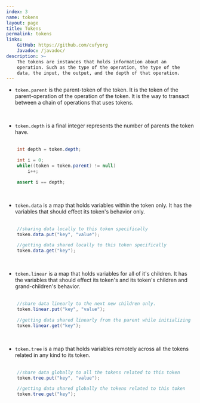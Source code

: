 ```yaml
---
index: 3
name: tokens
layout: page
title: Tokens
permalink: tokens
links:
    GitHub: https://github.com/cufyorg
    Javadoc: /javadoc/
description: >-
    The tokens are instances that holds information about an
    operation. Such as the type of the operation, the type of the
    data, the input, the output, and the depth of that operation.
---
```


- `token.parent` is the parent-token of the token. It is the token of
the parent-operation of the operation of the token. It is the way to
transact between a chain of operations that uses tokens.
<br>

- `token.depth` is a final integer represents the number of parents
the token have.
<br><br>
```java 
    int depth = token.depth;

    int i = 0;
    while((token = token.parent) != null)
        i++;

    assert i == depth;
```
<br>

- `token.data` is a map that holds variables within the token only. It
has the variables that should effect its token's behavior only.
<br><br>
```java 
    //sharing data locally to this token specifically
    token.data.put("key", "value");

    //getting data shared locally to this token specifically
    token.data.get("key");
```
<br>

- `token.linear` is a map that holds variables for all of it's
children. It has the variables that should effect its token's and its
token's children and grand-children's behavior.
<br><br>
```java 
    //share data linearly to the next new children only.
    token.linear.put("key", "value");

    //getting data shared linearly from the parent while initializing
    token.linear.get("key");
```
<br>

- `token.tree` is a map that holds variables remotely across all the
tokens related in any kind to its token.
<br><br>
```java 
    //share data globally to all the tokens related to this token
    token.tree.put("key", "value");

    //getting data shared globally the tokens related to this token
    token.tree.get("key");
```